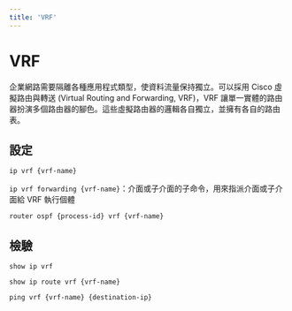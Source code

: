 ```yaml
---
title: 'VRF'
---
```


# VRF

企業網路需要隔離各種應用程式類型，使資料流量保持獨立。可以採用 Cisco 虛擬路由與轉送 (Virtual Routing and Forwarding, VRF)，VRF 讓單一實體的路由器扮演多個路由器的腳色。這些虛擬路由器的邏輯各自獨立，並擁有各自的路由表。

## 設定

`ip vrf {vrf-name}`

`ip vrf forwarding {vrf-name}`：介面或子介面的子命令，用來指派介面或子介面給 VRF 執行個體

`router ospf {process-id} vrf {vrf-name}`

## 檢驗

`show ip vrf`

`show ip route vrf {vrf-name}`

`ping vrf {vrf-name} {destination-ip}`